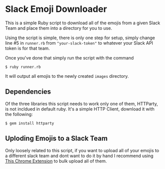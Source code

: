 # Slack Emoji Downloader
This is a simple Ruby script to download all of the emojis from a given Slack Team and place them into a directory for you to use.

Using the script is simple, there is only one step for setup, simply change line #5 in `runner.rb` from `"your-slack-token"` to whatever your Slack API token is for that team.

Once you've done that simply run the script with the command

```
$ ruby runner.rb
```

It will output all emojis to the newly created `images` directory.

## Dependencies

Of the three libraries this script needs to work only one of them, HTTParty, is not incldued in default ruby. It's a simple HTTP Client, download it with the following:

```
$ gem install httparty
```

## Uploding Emojis to a Slack Team
Only loosely related to this script, if you want to upload all of your emojis to a different slack team and dont want to do it by hand I recommend using [This Chrome Extension](https://chrome.google.com/webstore/detail/slack-emoji-tools/anchoacphlfbdomdlomnbbfhcmcdmjej?hl=en) to bulk upload all of them.
